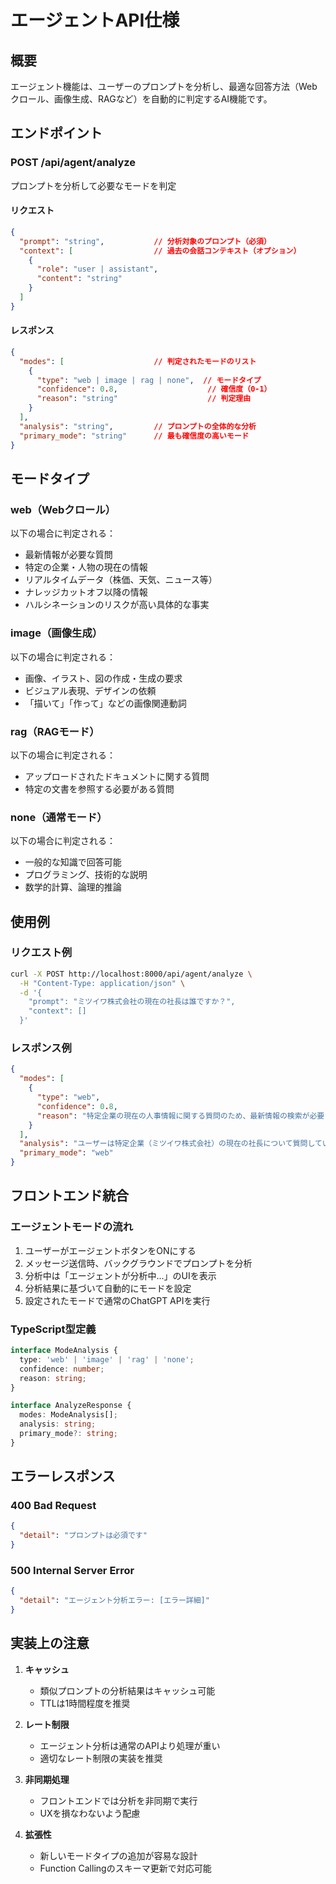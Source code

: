 # エージェントAPI仕様

## 概要
エージェント機能は、ユーザーのプロンプトを分析し、最適な回答方法（Webクロール、画像生成、RAGなど）を自動的に判定するAI機能です。

## エンドポイント

### POST /api/agent/analyze
プロンプトを分析して必要なモードを判定

#### リクエスト
```json
{
  "prompt": "string",           // 分析対象のプロンプト（必須）
  "context": [                  // 過去の会話コンテキスト（オプション）
    {
      "role": "user | assistant",
      "content": "string"
    }
  ]
}
```

#### レスポンス
```json
{
  "modes": [                    // 判定されたモードのリスト
    {
      "type": "web | image | rag | none",  // モードタイプ
      "confidence": 0.8,                    // 確信度（0-1）
      "reason": "string"                    // 判定理由
    }
  ],
  "analysis": "string",         // プロンプトの全体的な分析
  "primary_mode": "string"      // 最も確信度の高いモード
}
```

## モードタイプ

### web（Webクロール）
以下の場合に判定される：
- 最新情報が必要な質問
- 特定の企業・人物の現在の情報
- リアルタイムデータ（株価、天気、ニュース等）
- ナレッジカットオフ以降の情報
- ハルシネーションのリスクが高い具体的な事実

### image（画像生成）
以下の場合に判定される：
- 画像、イラスト、図の作成・生成の要求
- ビジュアル表現、デザインの依頼
- 「描いて」「作って」などの画像関連動詞

### rag（RAGモード）
以下の場合に判定される：
- アップロードされたドキュメントに関する質問
- 特定の文書を参照する必要がある質問

### none（通常モード）
以下の場合に判定される：
- 一般的な知識で回答可能
- プログラミング、技術的な説明
- 数学的計算、論理的推論

## 使用例

### リクエスト例
```bash
curl -X POST http://localhost:8000/api/agent/analyze \
  -H "Content-Type: application/json" \
  -d '{
    "prompt": "ミツイワ株式会社の現在の社長は誰ですか？",
    "context": []
  }'
```

### レスポンス例
```json
{
  "modes": [
    {
      "type": "web",
      "confidence": 0.8,
      "reason": "特定企業の現在の人事情報に関する質問のため、最新情報の検索が必要"
    }
  ],
  "analysis": "ユーザーは特定企業（ミツイワ株式会社）の現在の社長について質問しています。このような人事情報は頻繁に変更される可能性があり、最新の情報が必要です。",
  "primary_mode": "web"
}
```

## フロントエンド統合

### エージェントモードの流れ
1. ユーザーがエージェントボタンをONにする
2. メッセージ送信時、バックグラウンドでプロンプトを分析
3. 分析中は「エージェントが分析中...」のUIを表示
4. 分析結果に基づいて自動的にモードを設定
5. 設定されたモードで通常のChatGPT APIを実行

### TypeScript型定義
```typescript
interface ModeAnalysis {
  type: 'web' | 'image' | 'rag' | 'none';
  confidence: number;
  reason: string;
}

interface AnalyzeResponse {
  modes: ModeAnalysis[];
  analysis: string;
  primary_mode?: string;
}
```

## エラーレスポンス

### 400 Bad Request
```json
{
  "detail": "プロンプトは必須です"
}
```

### 500 Internal Server Error
```json
{
  "detail": "エージェント分析エラー: [エラー詳細]"
}
```

## 実装上の注意

1. **キャッシュ**
   - 類似プロンプトの分析結果はキャッシュ可能
   - TTLは1時間程度を推奨

2. **レート制限**
   - エージェント分析は通常のAPIより処理が重い
   - 適切なレート制限の実装を推奨

3. **非同期処理**
   - フロントエンドでは分析を非同期で実行
   - UXを損なわないよう配慮

4. **拡張性**
   - 新しいモードタイプの追加が容易な設計
   - Function Callingのスキーマ更新で対応可能